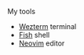 My tools

- [Wezterm](https://github.com/wez/wezterm) terminal
- [Fish](https://github.com/fish-shell/fish-shell) shell
- [Neovim](https://github.com/neovim/neovim) editor
